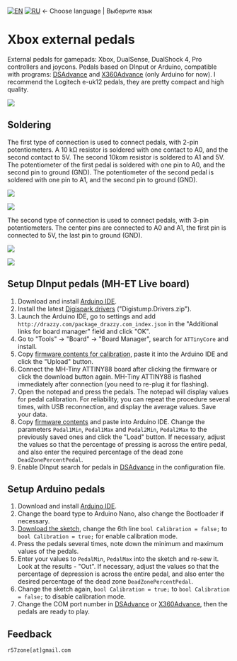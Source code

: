 [![EN](https://user-images.githubusercontent.com/9499881/33184537-7be87e86-d096-11e7-89bb-f3286f752bc6.png)](https://github.com/r57zone/XboxExternalPedals/) 
[![RU](https://user-images.githubusercontent.com/9499881/27683795-5b0fbac6-5cd8-11e7-929c-057833e01fb1.png)](https://github.com/r57zone/XboxExternalPedals/blob/master/README.RU.md)
← Choose language | Выберите язык

# Xbox external pedals
External pedals for gamepads: Xbox, DualSense, DualShock 4, Pro controllers and joycons. Pedals based on DInput or Arduino, compatible with programs: [DSAdvance](https://github.com/r57zone/DSAdvance) and [X360Advance](https://github.com/r57zone/X360Advance) (only Arduino for now). I recommend the Logitech e-uk12 pedals, they are pretty compact and high quality.

[![](https://user-images.githubusercontent.com/9499881/195859587-65cdaca4-5abd-4594-b079-e388721ae25d.gif)](https://youtu.be/liI_7U_R0as)

## Soldering
The first type of connection is used to connect pedals, with 2-pin potentiometers. A 10 kΩ resistor is soldered with one contact to A0, and the second contact to 5V. The second 10kom resistor is soldered to A1 and 5V. The potentiometer of the first pedal is soldered with one pin to A0, and the second pin to ground (GND). The potentiometer of the second pedal is soldered with one pin to A1, and the second pin to ground (GND).

![](https://github.com/r57zone/XboxExternalPedals/assets/9499881/edcfe7f9-f512-42c0-84cd-197114c71043)

![](https://user-images.githubusercontent.com/9499881/195835532-f015b3f1-0a9c-4ed3-ba92-752e9b09edca.png)

The second type of connection is used to connect pedals, with 3-pin potentiometers. The center pins are connected to A0 and A1, the first pin is connected to 5V, the last pin to ground (GND).

![](https://github.com/r57zone/XboxExternalPedals/assets/9499881/bdaef474-e104-4162-8090-32edca4dcb46)

![](https://user-images.githubusercontent.com/9499881/195835452-441661bc-d72e-4ff1-8f68-62eaa4354ed8.png)

## Setup DInput pedals (MH-ET Live board)
1. Download and install [Arduino IDE](https://www.arduino.cc/en/software).
2. Install the latest [Digispark drivers](https://github.com/digistump/DigistumpArduino/releases/) ("Digistump.Drivers.zip").
3. Launch the Arduino IDE, go to settings and add `http://drazzy.com/package_drazzy.com_index.json` in the "Additional links for board manager" field and click "OK".
4. Go to "Tools" -> "Board" -> "Board Manager", search for `ATTinyCore` and install.
5. Copy [firmware contents for calibration](https://github.com/r57zone/XboxExternalPedals/blob/master/MH-ET%20Live/Calibration.ino), paste it into the Arduino IDE and click the "Upload" button.
6. Connect the MH-Tiny ATTINY88 board after clicking the firmware or click the download button again. MH-Tiny ATTINY88 is flashed immediately after connection (you need to re-plug it for flashing).
7. Open the notepad and press the pedals. The notepad will display values for pedal calibration. For reliability, you can repeat the procedure several times, with USB reconnection, and display the average values. Save your data.
8. Copy [firmware contents](https://github.com/r57zone/XboxExternalPedals/blob/master/MH-ET%20Live/Firmware.ino) and paste into Arduino IDE. Change the parameters `Pedal1Min`, `Pedal1Max` and `Pedal2Min`, `Pedal2Max` to the previously saved ones and click the "Load" button. If necessary, adjust the values so that the percentage of pressing is across the entire pedal, and also enter the required percentage of the dead zone `DeadZonePercentPedal`.
9. Enable DInput search for pedals in [DSAdvance](https://github.com/r57zone/DSAdvance) in the configuration file.

## Setup Arduino pedals
1. Download and install [Arduino IDE](https://www.arduino.cc/en/software).
2. Change the board type to Arduino Nano, also change the Bootloader if necessary.
3. [Download the sketch](https://github.com/r57zone/XboxExternalPedals/blob/master/Firmware.ino), change the 6th line `bool Calibration = false;` to `bool Calibration = true;` for enable calibration mode.
4. Press the pedals several times, note down the minimum and maximum values ​​of the pedals.
5. Enter your values ​​to `PedalMin`, `PedalMax` into the sketch and re-sew it. Look at the results - "Out". If necessary, adjust the values ​​so that the percentage of depression is across the entire pedal, and also enter the desired percentage of the dead zone `DeadZonePercentPedal`.
6. Change the sketch again, `bool Calibration = true;` to `bool Calibration = false;` to disable calibration mode.
7. Change the COM port number in [DSAdvance](https://github.com/r57zone/DSAdvance) or [X360Advance](https://github.com/r57zone/X360Advance/), then the pedals are ready to play.

## Feedback
`r57zone[at]gmail.com`